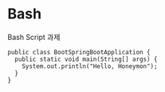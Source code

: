 # Bash
Bash Script 과제
```
public class BootSpringBootApplication {
  public static void main(String[] args) {
    System.out.println("Hello, Honeymon");
  }
}
```

